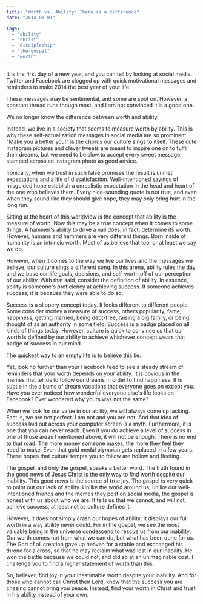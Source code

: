 ```yaml
---
title: "Worth vs. Ability: There is a difference"
date: "2014-01-01"

tags: 
  - "ability"
  - "christ"
  - "discipleship"
  - "the-gospel"
  - "worth"
---
```


It is the first day of a new year, and you can tell by looking at social media. Twitter and Facebook are clogged up with quick motivational messages and reminders to make 2014 the best year of your life.

These messages may be sentimental, and some are spot on. However, a constant thread runs though most, and I am not convinced it is a good one.

We no longer know the difference between worth and ability.

Instead, we live in a society that seems to measure worth by ability. This is why these self-actualization messages in social media are so prominent. "Make you a better you!" is the chorus our culture sings to itself. These cute Instagram pictures and clever tweets are meant to inspire one on to fulfill their dreams, but we need to be slow to accept every sweet message stamped across an Instagram photo as good advice.

Ironically, when we trust in such false promises the result is unmet expectations and a life of dissatisfaction. Well-intentioned sayings of misguided hope establish a unrealistic expectation in the head and heart of the one who believes them. Every nice-sounding quote is not true, and even when they sound like they should give hope, they may only bring hurt in the long run.

Sitting at the heart of this worldview is the concept that ability is the measure of worth. Now this may be a true concept when it comes to some things. A hammer's ability to drive a nail does, in fact, determine its worth. However, humans and hammers are very different things. Born inside of humanity is an intrinsic worth. Most of us believe that too, or at least we say we do.

However, when it comes to the way we live our lives and the messages we believe, our culture sings a different song. In this arena, ability rules the day and we base our life goals, decisions, and self-worth off of our perception of our ability. With that said, consider the definition of ability. In essence, ability is someone's proficiency at achieving success. If someone achieves success, it is because they were able to do so.

Success is a slippery concept today. It looks different to different people. Some consider money a measure of success, others popularity, fame, happiness, getting married, being debt-free, raising a big family, or being thought of as an authority in some field. Success is a badge placed on all kinds of things today. However, culture is quick to convince us that our worth is defined by our ability to achieve whichever concept wears that badge of success in our mind.

The quickest way to an empty life is to believe this lie.

Yet, look no further than your Facebook feed to see a steady stream of reminders that your worth depends on your ability. It is obvious in the memes that tell us to follow our dreams in order to find happiness. It is subtle in the albums of dream vacations that everyone goes on except you. Have you ever noticed how wonderful everyone else's life looks on Facebook? Ever wondered why yours was not the same?

When we look for our value in our ability, we will always come up lacking. Fact is, we are not perfect. I am not and you are not. And that idea of success laid out across your computer screen is a myth. Furthermore, it is one that you can never reach. Even if you do achieve a level of success in one of those areas I mentioned above, it will not be enough. There is no end to that road. The more money someone makes, the more they feel they need to make. Even that gold medal olympian gets replaced in a few years. These hopes that culture tempts you to follow are hollow and fleeting.

The gospel, and only the gospel, speaks a better word. The truth found in the good news of Jesus Christ is the only way to find worth despite our inability. This good news is the source of true joy. The gospel is very quick to point out our lack of ability. Unlike the world around us, unlike our well-intentioned friends and the memes they post on social media, the gospel is honest with us about who we are. It tells us that we cannot, and will not, achieve success, at least not as culture defines it.

However, it does not simply crash our hopes of ability. It displays our full worth in a way ability never could. For in the gospel, we see the most valuable being in the universe condescend to rescue us from our inability. Our worth comes not from what we can do, but what has been done for us. The God of all creation gave up heaven for a stable and exchanged his throne for a cross, so that he may reclaim what was lost in our inability. He won the battle because we could not, and did so at an unimaginable cost. I challenge you to find a higher statement of worth than this.

So, believer, find joy in your inestimable worth despite your inability. And for those who cannot call Christ their Lord, know that the success you are chasing cannot bring you peace. Instead, find your worth in Christ and trust in his ability instead of your own.
